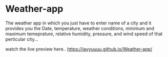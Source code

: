 # Weather-app
The weather app in which you just have to enter name of a city and it provides you the Date, temperature,  weather conditions, minimum and maximum temeprature, relative humidity, pressure, and wind speed of that perticular city...


watch the live preview here..
https://jayyuuuu.github.io/Weather-app/
